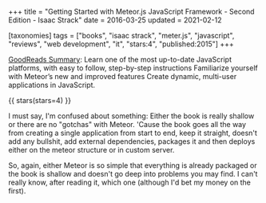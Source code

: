 +++
title = "Getting Started with Meteor.js JavaScript Framework - Second Edition - Isaac Strack"
date = 2016-03-25
updated = 2021-02-12

[taxonomies]
tags = ["books", "isaac strack", "meter.js", "javascript", "reviews", 
"web development", "it", "stars:4", "published:2015"]
+++

[GoodReads Summary](https://www.goodreads.com/book/show/25903452-getting-started-with-meteor-js-javascript-framework---second-edition):
Learn one of the most up-to-date JavaScript platforms, with easy to follow,
step-by-step instructions Familiarize yourself with Meteor’s new and improved
features Create dynamic, multi-user applications in JavaScript.

<!-- more -->

{{ stars(stars=4) }}

I must say, I'm confused about something: Either the book is really shallow or
there are no "gotchas" with Meteor. 'Cause the book goes all the way from
creating a single application from start to end, keep it straight, doesn't add
any bullshit, add external dependencies, packages it and then deploys either
on the meteor structure or in custom server.

So, again, either Meteor is so simple that everything is already packaged or
the book is shallow and doesn't go deep into problems you may find. I can't
really know, after reading it, which one (although I'd bet my money on the
first).

